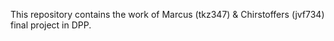 

This repository contains the work of Marcus (tkz347) & Chirstoffers (jvf734) final project in DPP. 











